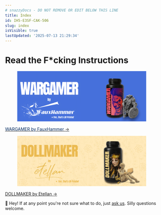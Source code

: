 ```yaml
---
# snazzyDocs - DO NOT REMOVE OR EDIT BELOW THIS LINE
title: Index
id: IH5-E3SF-CAK-506
slug: index
isVisible: true
lastUpdated: '2025-07-13 21:29:34'
---
```

# **<span align="center">Read the F*cking Instructions</span>**

<div class="sd-grid" data-columns="2"><div class="sd-card" target="_self"><figure><img src="https://github.com/yt3dp/docs/raw/main/images/TtoC6yMEpKeh8WVMlb8q.png"></figure><p><a href="http:#?target=JXO-TPZ-EKP-ARK" target="_self"><span style="color:rgb(0, 40, 93);"><span style="background-color:rgb(255, 255, 255);"><span align="center"><span class="text-large">WARGAMER by FauxHammer </span></span></span></span><span align="center"><span class="text-large">→</span></span></a></p></div><div class="sd-card" target="_self"><figure><img src="https://github.com/yt3dp/docs/raw/main/images/sVhpLDPES5qYiRlvoXQ6.png"></figure><p><a href="http:#?target=2SD-CQ7-K2U-LX4" target="_self"><span align="center"><span class="text-large">DOLLMAKER by Etellan →</span></span></a></p></div></div>

<div class="sd-callout" data-callout-type="info"><span class="text-large">👋 Hey! If at any point you're not sure what to do, just </span><a href="mailto:info@yesthats3dprinted.eu" target="_blank"><span class="text-large">ask us</span></a><span class="text-large">. Silly questions welcome.</span></div>

<br />